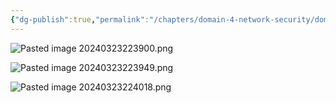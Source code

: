 ```yaml
---
{"dg-publish":true,"permalink":"/chapters/domain-4-network-security/domain-4-network-security/4-41-zero-trust/","noteIcon":""}
---
```



![Pasted image 20240323223900.png](/img/user/Pasted%20image%2020240323223900.png)

![Pasted image 20240323223949.png](/img/user/Pasted%20image%2020240323223949.png)

![Pasted image 20240323224018.png](/img/user/Pasted%20image%2020240323224018.png)